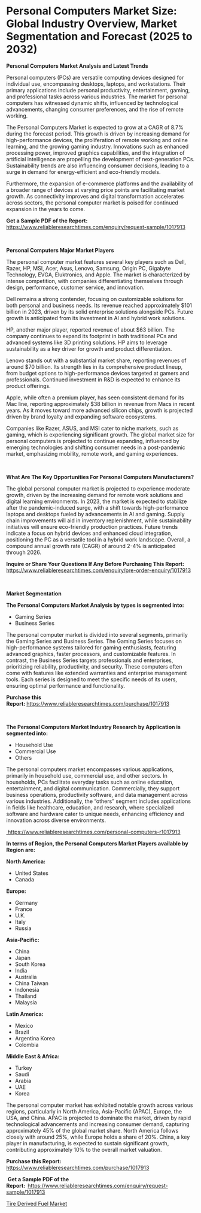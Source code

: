 <p><h1>Personal Computers Market Size: Global Industry Overview, Market Segmentation and Forecast (2025 to 2032)</h1></p><p><strong>Personal Computers Market Analysis and Latest Trends</strong></p>
<p><p>Personal computers (PCs) are versatile computing devices designed for individual use, encompassing desktops, laptops, and workstations. Their primary applications include personal productivity, entertainment, gaming, and professional tasks across various industries. The market for personal computers has witnessed dynamic shifts, influenced by technological advancements, changing consumer preferences, and the rise of remote working.</p><p>The Personal Computers Market is expected to grow at a CAGR of 8.7% during the forecast period. This growth is driven by increasing demand for high-performance devices, the proliferation of remote working and online learning, and the growing gaming industry. Innovations such as enhanced processing power, improved graphics capabilities, and the integration of artificial intelligence are propelling the development of next-generation PCs. Sustainability trends are also influencing consumer decisions, leading to a surge in demand for energy-efficient and eco-friendly models. </p><p>Furthermore, the expansion of e-commerce platforms and the availability of a broader range of devices at varying price points are facilitating market growth. As connectivity improves and digital transformation accelerates across sectors, the personal computer market is poised for continued expansion in the years to come.</p></p>
<p><strong>Get a Sample PDF of the Report:&nbsp;</strong> <a href="https://www.reliableresearchtimes.com/enquiry/request-sample/1017913?utm_campaign=3011&utm_medium=2&utm_source=Github&utm_content=ia&utm_term=06032025&utm_id=personal-computers">https://www.reliableresearchtimes.com/enquiry/request-sample/1017913</a></p>
<p>&nbsp;</p>
<p><strong>Personal Computers Major Market Players</strong></p>
<p><p>The personal computer market features several key players such as Dell, Razer, HP, MSI, Acer, Asus, Lenovo, Samsung, Origin PC, Gigabyte Technology, EVGA, Eluktronics, and Apple. The market is characterized by intense competition, with companies differentiating themselves through design, performance, customer service, and innovation.</p><p>Dell remains a strong contender, focusing on customizable solutions for both personal and business needs. Its revenue reached approximately $101 billion in 2023, driven by its solid enterprise solutions alongside PCs. Future growth is anticipated from its investment in AI and hybrid work solutions.</p><p>HP, another major player, reported revenue of about $63 billion. The company continues to expand its footprint in both traditional PCs and advanced systems like 3D printing solutions. HP aims to leverage sustainability as a key driver for growth and product differentiation.</p><p>Lenovo stands out with a substantial market share, reporting revenues of around $70 billion. Its strength lies in its comprehensive product lineup, from budget options to high-performance devices targeted at gamers and professionals. Continued investment in R&D is expected to enhance its product offerings.</p><p>Apple, while often a premium player, has seen consistent demand for its Mac line, reporting approximately $38 billion in revenue from Macs in recent years. As it moves toward more advanced silicon chips, growth is projected driven by brand loyalty and expanding software ecosystems.</p><p>Companies like Razer, ASUS, and MSI cater to niche markets, such as gaming, which is experiencing significant growth. The global market size for personal computers is projected to continue expanding, influenced by emerging technologies and shifting consumer needs in a post-pandemic market, emphasizing mobility, remote work, and gaming experiences.</p></p>
<p>&nbsp;</p>
<p><strong>What Are The Key Opportunities For Personal Computers Manufacturers?</strong></p>
<p><p>The global personal computer market is projected to experience moderate growth, driven by the increasing demand for remote work solutions and digital learning environments. In 2023, the market is expected to stabilize after the pandemic-induced surge, with a shift towards high-performance laptops and desktops fueled by advancements in AI and gaming. Supply chain improvements will aid in inventory replenishment, while sustainability initiatives will ensure eco-friendly production practices. Future trends indicate a focus on hybrid devices and enhanced cloud integration, positioning the PC as a versatile tool in a hybrid work landscape. Overall, a compound annual growth rate (CAGR) of around 2-4% is anticipated through 2026.</p></p>
<p><strong>Inquire or Share Your Questions If Any Before Purchasing This Report:</strong> <a href="https://www.reliableresearchtimes.com/enquiry/pre-order-enquiry/1017913?utm_campaign=3011&utm_medium=2&utm_source=Github&utm_content=ia&utm_term=06032025&utm_id=personal-computers">https://www.reliableresearchtimes.com/enquiry/pre-order-enquiry/1017913</a></p>
<p>&nbsp;</p>
<p><strong>Market Segmentation</strong></p>
<p><strong>The Personal Computers Market Analysis by types is segmented into:</strong></p>
<p><ul><li>Gaming Series</li><li>Business Series</li></ul></p>
<p><p>The personal computer market is divided into several segments, primarily the Gaming Series and Business Series. The Gaming Series focuses on high-performance systems tailored for gaming enthusiasts, featuring advanced graphics, faster processors, and customizable features. In contrast, the Business Series targets professionals and enterprises, prioritizing reliability, productivity, and security. These computers often come with features like extended warranties and enterprise management tools. Each series is designed to meet the specific needs of its users, ensuring optimal performance and functionality.</p></p>
<p><strong>Purchase this Report:&nbsp;</strong><a href="https://www.reliableresearchtimes.com/purchase/1017913?utm_campaign=3011&utm_medium=2&utm_source=Github&utm_content=ia&utm_term=06032025&utm_id=personal-computers">https://www.reliableresearchtimes.com/purchase/1017913</a></p>
<p>&nbsp;</p>
<p><strong>The Personal Computers Market Industry Research by Application is segmented into:</strong></p>
<p><ul><li>Household Use</li><li>Commercial Use</li><li>Others</li></ul></p>
<p><p>The personal computers market encompasses various applications, primarily in household use, commercial use, and other sectors. In households, PCs facilitate everyday tasks such as online education, entertainment, and digital communication. Commercially, they support business operations, productivity software, and data management across various industries. Additionally, the “others” segment includes applications in fields like healthcare, education, and research, where specialized software and hardware cater to unique needs, enhancing efficiency and innovation across diverse environments.</p></p>
<p><a href="https://www.reliableresearchtimes.com/personal-computers-r1017913?utm_campaign=3011&utm_medium=2&utm_source=Github&utm_content=ia&utm_term=06032025&utm_id=personal-computers">&nbsp;https://www.reliableresearchtimes.com/personal-computers-r1017913</a></p>
<p><strong>In terms of Region, the Personal Computers Market Players available by Region are:</strong></p>
<p>
    <p> <strong> North America: </strong>
        <ul>
            <li>United States</li>
            <li>Canada</li>
        </ul>
        </p> 
    <p> <strong> Europe: </strong>
        <ul>
            <li>Germany</li>
            <li>France</li>
            <li>U.K.</li>
            <li>Italy</li>
            <li>Russia</li>
        </ul>
        </p> 
    <p> <strong> Asia-Pacific: </strong>
        <ul>
            <li>China</li>
            <li>Japan</li>
            <li>South Korea</li>
            <li>India</li>
            <li>Australia</li>
            <li>China Taiwan</li>
            <li>Indonesia</li>
            <li>Thailand</li>
            <li>Malaysia</li>
        </ul>
        </p> 
    <p> <strong> Latin America: </strong>
        <ul>
            <li>Mexico</li>
            <li>Brazil</li>
            <li>Argentina Korea</li>
            <li>Colombia</li>
        </ul>
        </p> 
    <p> <strong> Middle East & Africa: </strong>
        <ul>
            <li>Turkey</li>
            <li>Saudi</li>
            <li>Arabia</li>
            <li>UAE</li>
            <li>Korea</li>
        </ul>
    </p>
    </p>
<p><p>The personal computer market has exhibited notable growth across various regions, particularly in North America, Asia-Pacific (APAC), Europe, the USA, and China. APAC is projected to dominate the market, driven by rapid technological advancements and increasing consumer demand, capturing approximately 45% of the global market share. North America follows closely with around 25%, while Europe holds a share of 20%. China, a key player in manufacturing, is expected to sustain significant growth, contributing approximately 10% to the overall market valuation.</p></p>
<p><strong>Purchase this Report: </strong><a href="https://www.reliableresearchtimes.com/purchase/1017913?utm_campaign=3011&utm_medium=2&utm_source=Github&utm_content=ia&utm_term=06032025&utm_id=personal-computers">https://www.reliableresearchtimes.com/purchase/1017913</a></p>
<p>&nbsp;<strong>Get a Sample PDF of the Report:&nbsp;&nbsp;</strong><a href="https://www.reliableresearchtimes.com/enquiry/request-sample/1017913?utm_campaign=3011&utm_medium=2&utm_source=Github&utm_content=ia&utm_term=06032025&utm_id=personal-computers">https://www.reliableresearchtimes.com/enquiry/request-sample/1017913</a></p>
<p><strong></strong></p>
<p><p><a href="https://github.com/chkrselia/Market-Research-Report-List-1/blob/main/tire-derived-fuel-market.md?utm_campaign=3011&utm_medium=2&utm_source=Github&utm_content=ia&utm_term=06032025&utm_id=personal-computers">Tire Derived Fuel Market</a></p></p>